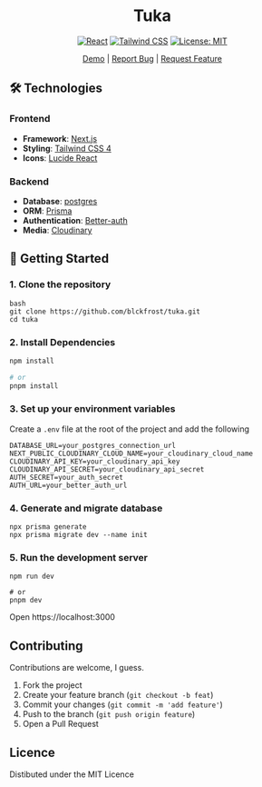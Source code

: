 <div align="center">

# Tuka

[![React](https://img.shields.io/badge/React-19-blue.svg)](https://reactjs.org/)
[![Tailwind CSS](https://img.shields.io/badge/Tailwind-4.0-38B2AC.svg)](https://tailwindcss.com/)
[![License: MIT](https://img.shields.io/badge/License-MIT-yellow.svg)](https://opensource.org/licenses/MIT)

[Demo](#) | [Report Bug](#) | [Request Feature](#)

</div>

## 🛠️ Technologies

### Frontend

- **Framework**: [Next.js](https://nextjs.org)
- **Styling**: [Tailwind CSS 4](https://tailwindcss.com)
- **Icons**: [Lucide React](https://lucide.dev/)

### Backend

- **Database**: [postgres](https://neon.com/)
- **ORM**: [Prisma](https://www.prisma.io)
- **Authentication**: [Better-auth](https://www.better-auth.com/)
- **Media**: [Cloudinary](https://cloudinary.com/)

## 🚀 Getting Started

### 1. Clone the repository

```
bash
git clone https://github.com/blckfrost/tuka.git
cd tuka
```

### 2. Install Dependencies

```bash
npm install

# or
pnpm install
```

### 3. Set up your environment variables

Create a `.env` file at the root of the project and add the following

```env
DATABASE_URL=your_postgres_connection_url
NEXT_PUBLIC_CLOUDINARY_CLOUD_NAME=your_cloudinary_cloud_name
CLOUDINARY_API_KEY=your_cloudinary_api_key
CLOUDINARY_API_SECRET=your_cloudinary_api_secret
AUTH_SECRET=your_auth_secret
AUTH_URL=your_better_auth_url
```

### 4. Generate and migrate database

```
npx prisma generate
npx prisma migrate dev --name init
```

### 5. Run the development server

```
npm run dev

# or
pnpm dev
```

Open https://localhost:3000

## Contributing

Contributions are welcome, I guess.

1. Fork the project
2. Create your feature branch (`git checkout -b feat`)
3. Commit your changes (`git commit -m 'add feature'`)
4. Push to the branch (`git push origin feature`)
5. Open a Pull Request

## Licence

Distibuted under the MIT Licence
